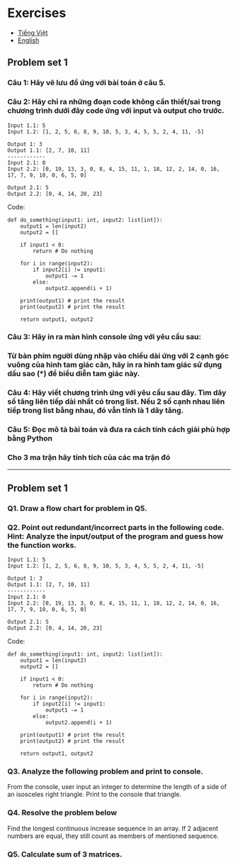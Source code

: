 # Exercises
- [Tiếng Việt](#vietnamese)
- [English](#english)
## Problem set 1 <a name="vietnamese"></a>
### Câu 1: Hãy vẽ lưu đồ ứng với bài toán ở câu 5.
### Câu 2: Hãy chỉ ra những đoạn code không cần thiết/sai trong chương trình dưới đây code ứng với input và output cho trước.
```
Input 1.1: 5
Input 1.2: [1, 2, 5, 6, 8, 9, 10, 5, 3, 4, 5, 5, 2, 4, 11, -5]

Output 1: 3
Output 1.1: [2, 7, 10, 11]
------------
Input 2.1: 0
Input 2.2: [0, 19, 13, 3, 0, 8, 4, 15, 11, 1, 18, 12, 2, 14, 0, 16, 17, 7, 9, 10, 0, 6, 5, 0]

Output 2.1: 5
Output 2.2: [0, 4, 14, 20, 23]
```
Code: 
```
def do_something(input1: int, input2: list[int]):
    output1 = len(input2)
    output2 = []

    if input1 < 0:
        return # Do nothing
    
    for i in range(input2):
        if input2[i] != input1:
            output1 -= 1
        else:
            output2.append(i + 1)

    print(output1) # print the result
    print(output2) # print the result

    return output1, output2
``` 
### Câu 3: Hãy in ra màn hình console ứng với yêu cầu sau:
### Từ bàn phím người dùng nhập vào chiều dài ứng với 2 cạnh góc vuông của hình tam giác cân, hãy in ra hình tam giác sử dụng dấu sao (*) để biểu diễn tam giác này. 

### Câu 4: Hãy viết chương trình ứng với yêu cầu sau đây. Tìm dãy số tăng liên tiếp dài nhất có trong list. Nếu 2 số cạnh nhau liên tiếp trong list bằng nhau, đó vẫn tính là 1 dãy tăng. 

### Câu 5: Đọc mô tả bài toán và đưa ra cách tính cách giải phù hợp bằng Python
### Cho 3 ma trận hãy tính tích của các ma trận đó
<hr>

## Problem set 1 <a name="english"></a>
### Q1. Draw a flow chart for problem in Q5.
### Q2. Point out redundant/incorrect parts in the following code. Hint: Analyze the input/output of the program and guess how the function works.

```
Input 1.1: 5
Input 1.2: [1, 2, 5, 6, 8, 9, 10, 5, 3, 4, 5, 5, 2, 4, 11, -5]

Output 1: 3
Output 1.1: [2, 7, 10, 11]
------------
Input 2.1: 0
Input 2.2: [0, 19, 13, 3, 0, 8, 4, 15, 11, 1, 18, 12, 2, 14, 0, 16, 17, 7, 9, 10, 0, 6, 5, 0]

Output 2.1: 5
Output 2.2: [0, 4, 14, 20, 23]
```
Code: 
```
def do_something(input1: int, input2: list[int]):
    output1 = len(input2)
    output2 = []

    if input1 < 0:
        return # Do nothing
    
    for i in range(input2):
        if input2[i] != input1:
            output1 -= 1
        else:
            output2.append(i + 1)

    print(output1) # print the result
    print(output2) # print the result

    return output1, output2
``` 
### Q3. Analyze the following problem and print to console.
From the console, user input an integer to determine the length of a side of an isosceles right triangle. Print to the console that triangle.
### Q4. Resolve the problem below
Find the longest continuous increase sequence in an array. If 2 adjacent numbers are equal, they still count as members of mentioned sequence.
### Q5. Calculate sum of 3 matrices.


